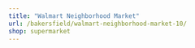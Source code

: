 ```yaml
---
title: "Walmart Neighborhood Market"
url: /bakersfield/walmart-neighborhood-market-10/
shop: supermarket
---
```

